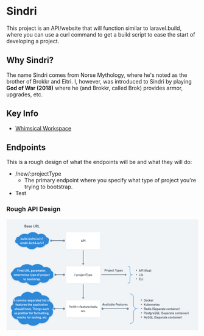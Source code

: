 # Sindri

This project is an API/website that will function similar to laravel.build, where you can use a curl command to get a build script to ease the start of developing a project.

## Why Sindri?

The name Sindri comes from Norse Mythology, where he's noted as the brother of Brokkr and Eitri. I, however, was introduced to Sindri by playing **God of War (2018)** where he (and Brokkr, called Brok) provides armor, upgrades, etc.

## Key Info

- [Whimsical Workspace][0]

## Endpoints

This is a rough design of what the endpoints will be and what they will do:

- /new/:projectType
  - The primary endpoint where you specify what type of project you're trying to bootstrap.
- Test

### Rough API Design

![Rough-API-Design][1]

[0]: https://whimsical.com/sindri-TJdmmAHJNZcmYN9EeUgn9X
[1]: ./assets/img/Rough-API-Design-2022-05-27-0.png
